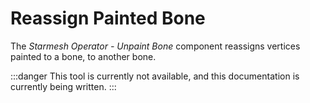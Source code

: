 ﻿---
unlisted: true
---
# Reassign Painted Bone

The *Starmesh Operator - Unpaint Bone* component reassigns vertices painted to a bone, to another bone.

:::danger
This tool is currently not available, and this documentation is currently being written.
:::
